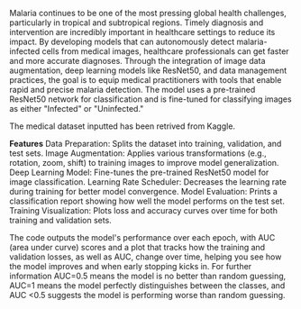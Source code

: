 Malaria continues to be one of the most pressing global health challenges, particularly in tropical and subtropical regions. Timely diagnosis and intervention are incredibly important in healthcare settings to reduce its impact.  By developing models that can autonomously detect malaria-infected cells from medical images, healthcare professionals can get faster and more accurate diagnoses. Through the integration of image data augmentation, deep learning models like ResNet50, and data management practices, the goal is to equip medical practitioners with tools that enable rapid and precise malaria detection. The model uses a pre-trained ResNet50 network for classification and is fine-tuned for classifying images as either "Infected" or "Uninfected."
 
The medical dataset inputted has been retrived from Kaggle. 

**Features**
Data Preparation: Splits the dataset into training, validation, and test sets.
Image Augmentation: Applies various transformations (e.g., rotation, zoom, shift) to training images to improve model generalization.
Deep Learning Model: Fine-tunes the pre-trained ResNet50 model for image classification.
Learning Rate Scheduler: Decreases the learning rate during training for better model convergence.
Model Evaluation: Prints a classification report showing how well the model performs on the test set.
Training Visualization: Plots loss and accuracy curves over time for both training and validation sets.

The code outputs the model's performance over each epoch, with AUC (area under curve) scores and a plot that tracks how the training and validation losses, as well as AUC, change over time, helping you see how the model improves and when early stopping kicks in. For further information AUC=0.5 means the model is no better than random guessing, AUC=1 means the model perfectly distinguishes between the classes, and AUC <0.5 suggests the model is performing worse than random guessing.
